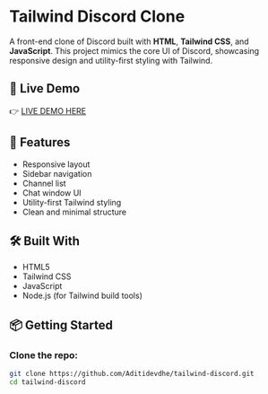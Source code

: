 # Tailwind Discord Clone

A front-end clone of Discord built with **HTML**, **Tailwind CSS**, and **JavaScript**. This project mimics the core UI of Discord, showcasing responsive design and utility-first styling with Tailwind.

## 🚀 Live Demo

👉 [LIVE DEMO HERE](https://chatcoord.netlify.app/)


## 📁 Features

- Responsive layout
- Sidebar navigation
- Channel list
- Chat window UI
- Utility-first Tailwind styling
- Clean and minimal structure

## 🛠️ Built With

- HTML5
- Tailwind CSS
- JavaScript
- Node.js (for Tailwind build tools)

## 📦 Getting Started

### Clone the repo:

```bash
git clone https://github.com/Aditidevdhe/tailwind-discord.git
cd tailwind-discord
